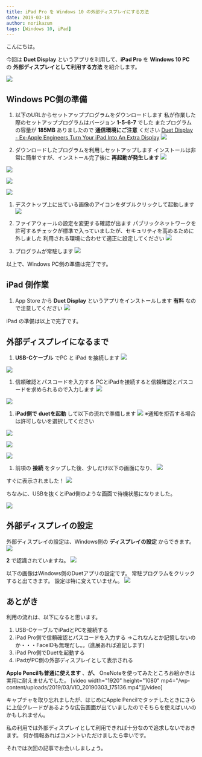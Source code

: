 ```yaml
---
title: iPad Pro を Windows 10 の外部ディスプレイにする方法
date: 2019-03-18
author: norikazum
tags: [Windows 10, iPad]
---
```


こんにちは。

今回は **Duet Display** というアプリを利用して、**iPad Pro** を **Windows 10 PC** の **外部ディスプレイとして利用する方法** を紹介します。

![](images/how-to-make-ipad-pro-an-external-display-1.jpg)

## Windows PC側の準備

1. 以下のURLからセットアッププログラムをダウンロードします
私が作業した際のセットアッププログラムはバージョン **1-5-6-7** でした
またプログラムの容量が **185MB** ありましたので **通信環境にご注意** ください
[Duet Display - Ex-Apple Engineers Turn Your iPad Into An Extra Display](https://www.duetdisplay.com/jp/#)
![](images/how-to-make-ipad-pro-an-external-display-2.png)

1. ダウンロードしたプログラムを利用しセットアップします
インストールは非常に簡単ですが、インストール完了後に **再起動が発生します**
![](images/how-to-make-ipad-pro-an-external-display-3.png)

![](images/how-to-make-ipad-pro-an-external-display-4.png)

![](images/how-to-make-ipad-pro-an-external-display-5.png)

![](images/how-to-make-ipad-pro-an-external-display-6.png)

1. デスクトップ上に出ている画像のアイコンをダブルクリックして起動します
![](images/how-to-make-ipad-pro-an-external-display-7.png)

1. ファイアウォールの設定を変更する確認が出ます
パブリックネットワークを許可するチェックが標準で入っていましたが、セキュリティを高めるために外しました
利用される環境に合わせて適正に設定してください
![](images/how-to-make-ipad-pro-an-external-display-8.png)

1. プログラムが常駐します
![](images/how-to-make-ipad-pro-an-external-display-9.png)

以上で、Windows PC側の準備は完了です。

## iPad 側作業
1. App Store から **Duet Display** というアプリをインストールします
**有料** なので注意してください
![](images/how-to-make-ipad-pro-an-external-display-10.png)


iPad の準備は以上で完了です。

## 外部ディスプレイになるまで

1. **USB-Cケーブル** でPC と iPad を接続します 
![](images/how-to-make-ipad-pro-an-external-display-11.jpg)

![](images/how-to-make-ipad-pro-an-external-display-12.jpg)

1. 信頼確認とパスコードを入力する
PCとiPadを接続すると信頼確認とパスコードを求められるので入力します
![](images/how-to-make-ipad-pro-an-external-display-13.png)

![](images/how-to-make-ipad-pro-an-external-display-14.png)

1. **iPad側で** **duetを起動** して以下の流れで準備します
![](images/how-to-make-ipad-pro-an-external-display-15.png)
※通知を拒否する場合は許可しないを選択してください

![](images/how-to-make-ipad-pro-an-external-display-16.png)

![](images/how-to-make-ipad-pro-an-external-display-17.png)

![](images/how-to-make-ipad-pro-an-external-display-18.png)

1. 前項の **接続** をタップした後、少しだけ以下の画面になり、
![](images/how-to-make-ipad-pro-an-external-display-19.png)

すぐに表示されました！
![](images/how-to-make-ipad-pro-an-external-display-20.png)

ちなみに、USBを抜くとiPad側のような画面で待機状態になりました。

![](images/how-to-make-ipad-pro-an-external-display-21.png)

## 外部ディスプレイの設定
外部ディスプレイの設定は、Windows側の **ディスプレイの設定** からできます。
![](images/how-to-make-ipad-pro-an-external-display-22.png)

**2** で認識されていますね。
![](images/how-to-make-ipad-pro-an-external-display-23.png)

以下の画像はWindows側のDuetアプリの設定です。
常駐プログラムをクリックすると出てきます。
設定は特に変えていません。
![](images/how-to-make-ipad-pro-an-external-display-24.png)

## あとがき

利用の流れは、以下になると思います。

1. USB-CケーブルでiPadとPCを接続する
1. iPad Pro側で信頼確認とパスコードを入力する
→これなんとか記憶しないのか・・・FaceIDも無理だし。。(進展あれば追記します)
1. iPad Pro側でDuetを起動する
1. iPadがPC側の外部ディスプレイとして表示される

**Apple Pencilも普通に使えます** 、**が、** OneNoteを使ってみたところお絵かきは実用に耐えませんでした。
[video width="1920" height="1080" mp4="/wp-content/uploads/2019/03/VID_20190303_175136.mp4"][/video]

キャプチャを取り忘れましたが、はじめにApple Pencilでタッチしたときにさらに上位グレードがあるような広告画面が出ていましたのでそちらを使えばいいのかもしれません。

私の利用では外部ディスプレイとして利用できれば十分なので追求しないでおきます。
何か情報あればコメントいただけましたら幸いです。

それでは次回の記事でお会いしましょう。
